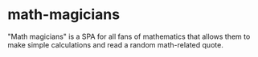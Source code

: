 # math-magicians
"Math magicians" is a SPA for all fans of mathematics that allows them to make simple calculations and read a random math-related quote.
